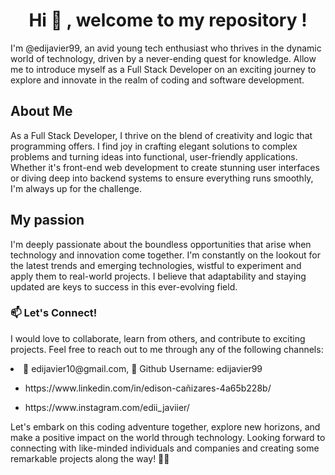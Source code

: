 
<h1 align="center"> Hi 👋 , welcome to  my repository ! </h1>

<p>I'm @edijavier99, an avid young tech enthusiast who thrives in the dynamic world of technology, driven by a never-ending quest for knowledge. Allow me to introduce myself as a Full Stack Developer on an exciting journey to explore and innovate in the realm of coding and software development. </p>

<h2>About Me </h2>

<p>As a Full Stack Developer, I thrive on the blend of creativity and logic that programming offers. I find joy in crafting elegant solutions to complex problems and turning ideas into functional, user-friendly applications. Whether it's front-end web development to create stunning user interfaces or diving deep into backend systems to ensure everything runs smoothly, I'm always up for the challenge.</p>

<h2>My passion</h2>
<p> I'm deeply passionate about the boundless opportunities that arise when technology and innovation come together. I'm constantly on the lookout for the latest trends and emerging technologies, wistful to experiment and apply them to real-world projects. I believe that adaptability and staying updated are keys to success in this ever-evolving field.</p>

<h3 align="left"> 📫 Let's Connect!</h3>
<p>I would love to collaborate, learn from others, and contribute to exciting projects. Feel free to reach out to me through any of the following channels: </p>
<li> <a> 📧 edijavier10@gmail.com, 👀 Github Username: edijavier99  </a></li>
<ul>
  <li>
    <p> https://www.linkedin.com/in/edison-cañizares-4a65b228b/</p>
  </li>
  <li>
    <p> https://www.instagram.com/edii_javiier/</p>
  </li>
</ul>
<p> Let's embark on this coding adventure together, explore new horizons, and make a positive impact on the world through technology. Looking forward to connecting with like-minded individuals and companies and creating some remarkable projects along the way! 🚀🌟</p>
